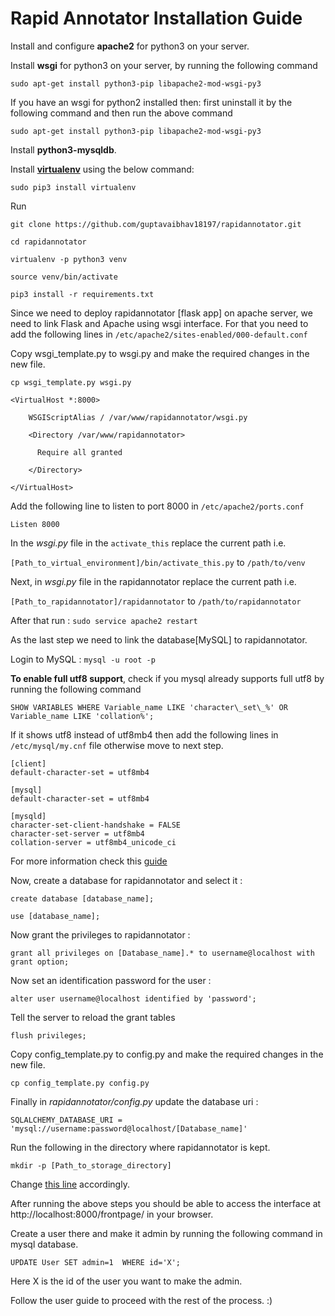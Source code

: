# Rapid Annotator Installation Guide

Install and configure **apache2** for python3 on your server.

Install **wsgi** for python3 on your server, by running the following command

`sudo apt-get install python3-pip libapache2-mod-wsgi-py3`

If you have an wsgi for python2 installed then: first uninstall it by the
following command and then run the above command

`sudo apt-get install python3-pip libapache2-mod-wsgi-py3`


Install **python3-mysqldb**.

Install [**virtualenv**](https://virtualenv.pypa.io/en/latest/) using the below command:

`sudo pip3 install virtualenv`

Run

`git clone https://github.com/guptavaibhav18197/rapidannotator.git`

`cd rapidannotator`

`virtualenv -p python3 venv`

`source venv/bin/activate`

`pip3 install -r requirements.txt`


Since we need to deploy rapidannotator [flask app] on apache server, we need to link Flask and Apache using wsgi interface. For that you need to add the following lines in `/etc/apache2/sites-enabled/000-default.conf`

Copy wsgi_template.py to wsgi.py and make the required changes in the new file.

`cp wsgi_template.py wsgi.py`

```
<VirtualHost *:8000>

    WSGIScriptAlias / /var/www/rapidannotator/wsgi.py

    <Directory /var/www/rapidannotator>

      Require all granted

    </Directory>

</VirtualHost>
```

Add the following line to listen to port 8000 in `/etc/apache2/ports.conf`

```Listen 8000```

In the _wsgi.py_ file in the `activate_this` replace the current path i.e.

`[Path_to_virtual_environment]/bin/activate_this.py` to `/path/to/venv`

Next, in _wsgi.py_ file in the rapidannotator replace the current path i.e.

`[Path_to_rapidannotator]/rapidannotator` to `/path/to/rapidannotator`

After that run : `sudo service apache2 restart`

As the last step we need to link the database[MySQL] to rapidannotator.

Login to MySQL : `mysql -u root -p`

**To enable full utf8 support**, check if you mysql already supports full utf8 by running the following command

`SHOW VARIABLES WHERE Variable_name LIKE 'character\_set\_%' OR Variable_name LIKE 'collation%';`

If it shows utf8 instead of utf8mb4 then add the following lines in `/etc/mysql/my.cnf` file otherwise move to next step.

```
[client]
default-character-set = utf8mb4

[mysql]
default-character-set = utf8mb4

[mysqld]
character-set-client-handshake = FALSE
character-set-server = utf8mb4
collation-server = utf8mb4_unicode_ci
```

For more information check this [guide](https://mathiasbynens.be/notes/mysql-utf8mb4)

Now, create a database for rapidannotator and select it :

`create database [database_name];`

`use [database_name];`

Now grant the privileges to rapidannotator :

`grant all privileges on [Database_name].* to username@localhost with grant option;`

Now set an identification password for the user :

`alter user username@localhost identified by 'password';`

Tell the server to reload the grant tables

`flush privileges;`

Copy config_template.py to config.py and make the required changes in the new file.

`cp config_template.py config.py`

Finally in _rapidannotator/config.py_ update the database uri :

`SQLALCHEMY_DATABASE_URI = 'mysql://username:password@localhost/[Database_name]'`

Run the following in the directory where rapidannotator is kept.

`mkdir -p [Path_to_storage_directory]`

Change [this line](https://github.com/guptavaibhav18197/rapidannotator/blob/master/rapidannotator/config_template.py#L9) accordingly.


After running the above steps you should be able to access the interface at http://localhost:8000/frontpage/ in your browser.

Create a user there and make it admin by running the following command in mysql database.

`UPDATE User SET admin=1  WHERE id='X';`

Here X is the id of the user you want to make the admin.

Follow the user guide to proceed with the rest of the process. :)
